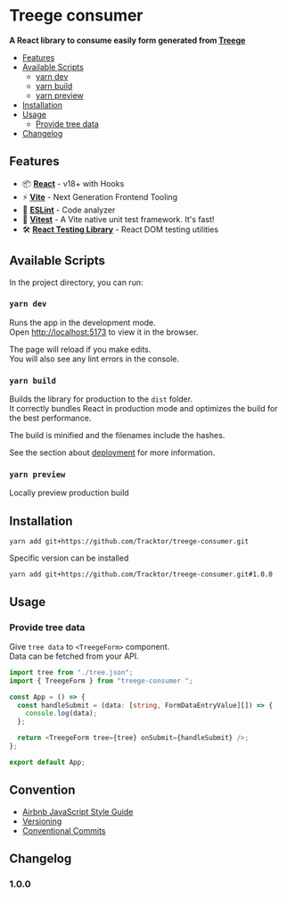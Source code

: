 # Treege consumer
**A React library to consume easily form generated from [Treege](https://github.com/Tracktor/treege)**

- [Features](#Features)  
- [Available Scripts](#Available-Scripts)
  - [yarn dev](#yarn-dev)
  - [yarn build](#yarn-build)
  - [yarn preview](#yarn-preview)
- [Installation](#Installation)  
- [Usage](#Usage)
  - [Provide tree data](#Provide-tree-data) 
- [Changelog](#Changelog)  

## Features

- 📦 **[React](https://fr.reactjs.org)** - v18+ with Hooks
- ⚡️ **[Vite](https://vitejs.dev)** - Next Generation Frontend Tooling
- 📐 **[ESLint](https://eslint.org)** - Code analyzer
- 🚀 **[Vitest](https://vitest.dev)** - A Vite native unit test framework. It's fast!
- 🛠️ **[React Testing Library](https://testing-library.com/docs/react-testing-library/intro)** - React DOM testing utilities

## Available Scripts

In the project directory, you can run:

### `yarn dev`

Runs the app in the development mode.\
Open [http://localhost:5173](http://localhost:5173) to view it in the browser.

The page will reload if you make edits.\
You will also see any lint errors in the console.

### `yarn build`
Builds the library for production to the `dist` folder.\
It correctly bundles React in production mode and optimizes the build for the best performance.

The build is minified and the filenames include the hashes.

See the section about [deployment](https://vitejs.dev/guide/static-deploy.html) for more information.

### `yarn preview`
Locally preview production build

## Installation

```console
yarn add git+https://github.com/Tracktor/treege-consumer.git
```

Specific version can be installed

```console
yarn add git+https://github.com/Tracktor/treege-consumer.git#1.0.0
```

## Usage

### Provide tree data 
Give `tree data` to `<TreegeForm>` component.  
Data can be fetched from your API.

```typescript jsx
import tree from "./tree.json";
import { TreegeForm } from "treege-consumer ";

const App = () => {
  const handleSubmit = (data: [string, FormDataEntryValue][]) => {
    console.log(data);
  };

  return <TreegeForm tree={tree} onSubmit={handleSubmit} />;
};

export default App;
```

## Convention
- [Airbnb JavaScript Style Guide](https://github.com/airbnb/javascript)
- [Versioning](https://semver.org)
- [Conventional Commits](https://www.conventionalcommits.org)

## Changelog

### 1.0.0
